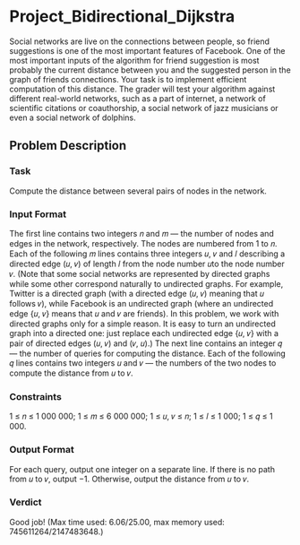 # Project_Bidirectional_Dijkstra

Social networks are live on the connections between people, so friend
suggestions is one of the most important features of Facebook. One of
the most important inputs of the algorithm for friend suggestion is most
probably the current distance between you and the suggested person
in the graph of friends connections. Your task is to implement efficient
computation of this distance. The grader will test your algorithm against
different real-world networks, such as a part of internet, a network of
scientific citations or coauthorship, a social network of jazz musicians or
even a social network of dolphins.

<h2>Problem Description</h2>
<h3>Task</h3> Compute the distance between several pairs of nodes in the network.
<h3>Input Format</h3> The first line contains two integers 𝑛 and 𝑚 — the number of nodes and edges in the
network, respectively. The nodes are numbered from 1 to 𝑛. Each of the following 𝑚 lines contains
three integers 𝑢, 𝑣 and 𝑙 describing a directed edge (𝑢, 𝑣) of length 𝑙 from the node number 𝑢to the
node number 𝑣. (Note that some social networks are represented by directed graphs while some other
correspond naturally to undirected graphs. For example, Twitter is a directed graph (with a directed
edge (𝑢, 𝑣) meaning that 𝑢 follows 𝑣), while Facebook is an undirected graph (where an undirected
edge {𝑢, 𝑣} means that 𝑢 and 𝑣 are friends). In this problem, we work with directed graphs only for a
simple reason. It is easy to turn an undirected graph into a directed one: just replace each undirected
edge {𝑢, 𝑣} with a pair of directed edges (𝑢, 𝑣) and (𝑣, 𝑢).)
The next line contains an integer 𝑞 — the number of queries for computing the distance. Each of the
following 𝑞 lines contains two integers 𝑢 and 𝑣 — the numbers of the two nodes to compute the distance
from 𝑢 to 𝑣.
<h3>Constraints</h3> 1 ≤ 𝑛 ≤ 1 000 000; 1 ≤ 𝑚 ≤ 6 000 000; 1 ≤ 𝑢, 𝑣 ≤ 𝑛; 1 ≤ 𝑙 ≤ 1 000; 1 ≤ 𝑞 ≤ 1 000.
<h3>Output Format</h3> For each query, output one integer on a separate line. If there is no path from 𝑢 to 𝑣,
output −1. Otherwise, output the distance from 𝑢 to 𝑣.

<h3>Verdict</h3>
Good job! (Max time used: 6.06/25.00, max memory used: 745611264/2147483648.)
